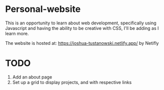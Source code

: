 # Personal-website

This is an opportunity to learn about web development, specifically using Javascript and having the ability to be creative with CSS, I'll be adding as I learn more.

The website is hosted at: https://joshua-tustanowski.netlify.app/ by Netifly


# TODO

1. Add an about page
2. Set up a grid to display projects, and with respective links
